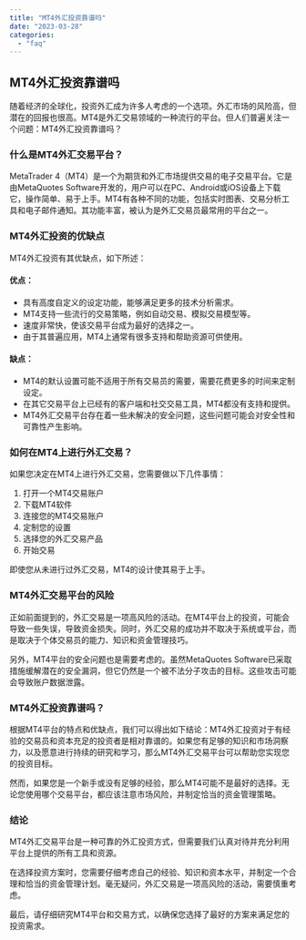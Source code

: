 ```yaml
---
title: "MT4外汇投资靠谱吗"
date: "2023-03-28"
categories: 
  - "faq"
---
```


## MT4外汇投资靠谱吗

随着经济的全球化，投资外汇成为许多人考虑的一个选项。外汇市场的风险高，但潜在的回报也很高。MT4是外汇交易领域的一种流行的平台。但人们普遍关注一个问题：MT4外汇投资靠谱吗？

### 什么是MT4外汇交易平台？

MetaTrader 4（MT4）是一个为期货和外汇市场提供交易的电子交易平台。它是由MetaQuotes Software开发的，用户可以在PC、Android或iOS设备上下载它，操作简单、易于上手。MT4有各种不同的功能，包括实时图表、交易分析工具和电子邮件通知。其功能丰富，被认为是外汇交易员最常用的平台之一。

### MT4外汇投资的优缺点

MT4外汇投资有其优缺点，如下所述：

#### 优点：

- 具有高度自定义的设定功能，能够满足更多的技术分析需求。
- MT4支持一些流行的交易策略，例如自动交易、模拟交易模型等。
- 速度非常快，使该交易平台成为最好的选择之一。
- 由于其普遍应用，MT4上通常有很多支持和帮助资源可供使用。

#### 缺点：

- MT4的默认设置可能不适用于所有交易员的需要，需要花费更多的时间来定制设定。
- 在其它交易平台上已经有的客户端和社交交易工具，MT4都没有支持和提供。
- MT4外汇交易平台存在着一些未解决的安全问题，这些问题可能会对安全性和可靠性产生影响。

### 如何在MT4上进行外汇交易？

如果您决定在MT4上进行外汇交易，您需要做以下几件事情：

1. 打开一个MT4交易账户
2. 下载MT4软件
3. 连接您的MT4交易账户
4. 定制您的设置
5. 选择您的外汇交易产品
6. 开始交易

即使您从未进行过外汇交易，MT4的设计使其易于上手。

### MT4外汇交易平台的风险

正如前面提到的，外汇交易是一项高风险的活动。在MT4平台上的投资，可能会导致一些失误，导致资金损失。同时，外汇交易的成功并不取决于系统或平台，而是取决于个体交易员的能力、知识和资金管理技巧。

另外，MT4平台的安全问题也是需要考虑的。虽然MetaQuotes Software已采取措施缓解潜在的安全漏洞，但它仍然是一个被不法分子攻击的目标。这些攻击可能会导致账户数据泄露。

### MT4外汇投资靠谱吗？

根据MT4平台的特点和优缺点，我们可以得出如下结论：MT4外汇投资对于有经验的交易员和资本充足的投资者是相对靠谱的。如果您有足够的知识和市场洞察力，以及愿意进行持续的研究和学习，那么MT4外汇交易平台可以帮助您实现您的投资目标。

然而，如果您是一个新手或没有足够的经验，那么MT4可能不是最好的选择。无论您使用哪个交易平台，都应该注意市场风险，并制定恰当的资金管理策略。

### 结论

MT4外汇交易平台是一种可靠的外汇投资方式，但需要我们认真对待并充分利用平台上提供的所有工具和资源。

在选择投资方案时，您需要仔细考虑自己的经验、知识和资本水平，并制定一个合理和恰当的资金管理计划。毫无疑问，外汇交易是一项高风险的活动，需要慎重考虑。

最后，请仔细研究MT4平台和交易方式，以确保您选择了最好的方案来满足您的投资需求。
